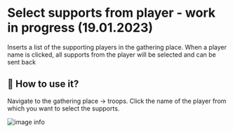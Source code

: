 # Select supports from player - work in progress (19.01.2023)

Inserts a list of the supporting players in the gathering place. When a player name is clicked, all supports from the player will be selected and can be sent back

## 🚀 How to use it?
Navigate to the gathering place -> troops. Click the name of the player from which you want to select the supports.

![image info](./screenshot.png)